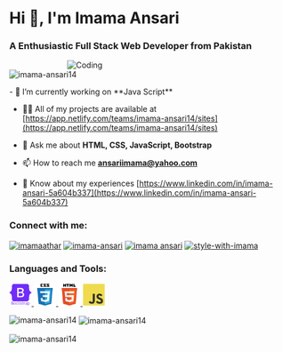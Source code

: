 <h1 align="left">Hi 👋, I'm Imama Ansari</h1>
<h3 align="left">A Enthusiastic Full Stack Web Developer from Pakistan</h3>
<img align="right" alt="Coding" width="400" src="https://i.pinimg.com/736x/c4/c6/96/c4c696d43555c08f806375759e1b7528.jpg">

<p align="left"> <img src="https://komarev.com/ghpvc/?username=imama-ansari14&label=Profile%20views&color=0e75b6&style=flat" alt="imama-ansari14" /> </p>
- 🔭 I’m currently working on **Java Script**

- 👨‍💻 All of my projects are available at [https://app.netlify.com/teams/imama-ansari14/sites](https://app.netlify.com/teams/imama-ansari14/sites)

- 💬 Ask me about **HTML, CSS, JavaScript, Bootstrap**

- 📫 How to reach me **ansariimama@yahoo.com**

- 📄 Know about my experiences [https://www.linkedin.com/in/imama-ansari-5a604b337](https://www.linkedin.com/in/imama-ansari-5a604b337)

<h3 align="left">Connect with me:</h3>
<p align="left">
<a href="https://twitter.com/imamaathar" target="blank"><img align="center" src="https://raw.githubusercontent.com/rahuldkjain/github-profile-readme-generator/master/src/images/icons/Social/twitter.svg" alt="imamaathar" height="30" width="40" /></a>
<a href="https://linkedin.com/in/imama-ansari" target="blank"><img align="center" src="https://raw.githubusercontent.com/rahuldkjain/github-profile-readme-generator/master/src/images/icons/Social/linked-in-alt.svg" alt="imama-ansari" height="30" width="40" /></a>
<a href="https://fb.com/imama ansari" target="blank"><img align="center" src="https://raw.githubusercontent.com/rahuldkjain/github-profile-readme-generator/master/src/images/icons/Social/facebook.svg" alt="imama ansari" height="30" width="40" /></a>
<a href="https://instagram.com/style-with-imama" target="blank"><img align="center" src="https://raw.githubusercontent.com/rahuldkjain/github-profile-readme-generator/master/src/images/icons/Social/instagram.svg" alt="style-with-imama" height="30" width="40" /></a>
</p>

<h3 align="left">Languages and Tools:</h3>
<p align="left"> <a href="https://getbootstrap.com" target="_blank" rel="noreferrer"> <img src="https://raw.githubusercontent.com/devicons/devicon/master/icons/bootstrap/bootstrap-plain-wordmark.svg" alt="bootstrap" width="40" height="40"/> </a> <a href="https://www.w3schools.com/css/" target="_blank" rel="noreferrer"> <img src="https://raw.githubusercontent.com/devicons/devicon/master/icons/css3/css3-original-wordmark.svg" alt="css3" width="40" height="40"/> </a> <a href="https://www.w3.org/html/" target="_blank" rel="noreferrer"> <img src="https://raw.githubusercontent.com/devicons/devicon/master/icons/html5/html5-original-wordmark.svg" alt="html5" width="40" height="40"/> </a> <a href="https://developer.mozilla.org/en-US/docs/Web/JavaScript" target="_blank" rel="noreferrer"> <img src="https://raw.githubusercontent.com/devicons/devicon/master/icons/javascript/javascript-original.svg" alt="javascript" width="40" height="40"/> </a> </p>

<p><img align="left" src="https://github-readme-stats.vercel.app/api/top-langs?username=imama-ansari14&show_icons=true&locale=en&layout=compact" alt="imama-ansari14" /></p>

<p>&nbsp;<img align="center" src="https://github-readme-stats.vercel.app/api?username=imama-ansari14&show_icons=true&locale=en" alt="imama-ansari14" /></p>

<p><img align="center" src="https://github-readme-streak-stats.herokuapp.com/?user=imama-ansari14&" alt="imama-ansari14" /></p>
